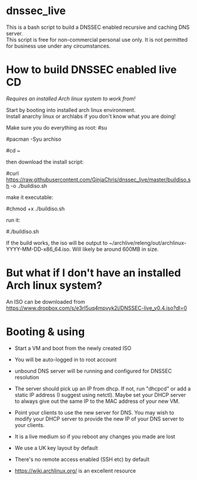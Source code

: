 # dnssec_live

This is a bash script to build a DNSSEC enabled recursive and caching DNS server.  
This script is free for non-commercial personal use only.  It is not permitted for business use under any circumstances. 


How to build DNSSEC enabled live CD
===================================
*Requires an installed Arch linux system to work from!*

Start by booting into installed arch linux environment.   
Install anarchy linux or archlabs if you don't know what you are doing!

Make sure you do everything as root:
#su   

#pacman -Syu archiso

#cd ~

then download the install script:

#curl https://raw.githubusercontent.com/GinjaChris/dnssec_live/master/buildiso.sh -o ./buildiso.sh

make it executable:

#chmod +x ./buildiso.sh

run it:

#./buildiso.sh

If the build works, the iso will be output to ~/archlive/releng/out/archlinux-YYYY-MM-DD-x86_64.iso.  Will likely be around 600MB in size.


But what if I don't have an installed Arch linux system?
========================================================

An ISO can be downloaded from https://www.dropbox.com/s/e3rl5uq4mpvyk2i/DNSSEC-live_v0.4.iso?dl=0


Booting & using
===============

- Start a VM and boot from the newly created ISO

- You will be auto-logged in to root account

- unbound DNS server will be running and configured for DNSSEC resolution

- The server should pick up an IP from dhcp.  If not, run "dhcpcd" or add a static IP address (I suggest using netctl).
Maybe set your DHCP server to always give out the same IP to the MAC address of your new VM.

- Point your clients to use the new server for DNS.  You may wish to modify your DHCP server to provide the new IP of your DNS server to your clients.

- It is a live medium so if you reboot any changes you made are lost

- We use a UK key layout by default

- There's no remote access enabled (SSH etc) by default

- https://wiki.archlinux.org/ is an excellent resource
